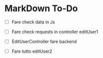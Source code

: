 # MarkDown To-Do

- [ ] Fare check data in Js
- [ ] Fare check requests in controller editUser1
- [ ] EditUserController fare backend

- [ ] Fare tutto editUser2